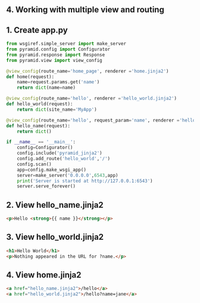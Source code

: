 ## 4. Working with multiple view and routing ##

## 1. Create app.py ##
```python
from wsgiref.simple_server import make_server
from pyramid.config import Configurator
from pyramid.response import Response
from pyramid.view import view_config

@view_config(route_name='home_page', renderer ='home.jinja2')
def home(request):
    name=request.params.get('name')
    return dict(name=name)

@view_config(route_name='hello', renderer ='hello_world.jinja2')
def hello_world(request):
    return dict(site_name='MyApp')

@view_config(route_name='hello', request_param='name', renderer ='hello_name.jinja2')
def hello_name(request):
    return dict()

if __name__ == '__main__':
    config=Configurator()
    config.include('pyramid_jinja2')
    config.add_route('hello_world','/')
    config.scan()
    app=config.make_wsgi_app()
    server=make_server('0.0.0.0',6543,app)
    print('Server is started at http://127.0.0.1:6543')
    server.serve_forever()
```

## 2. View hello_name.jinja2 ##
```html
<p>Hello <strong>{{ name }}</strong></p>
```

## 3. View hello_world.jinja2 ##
```html
<h1>Hello World</h1>
<p>Nothing appeared in the URL for ?name.</p>
```

## 4. View home.jinja2 ##
```html
<a href="hello_name.jinja2">/hello</a>
<a href="hello_world.jinja2">/hello?name=jane</a>
```